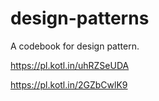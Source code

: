 # design-patterns
A codebook for design pattern.


https://pl.kotl.in/uhRZSeUDA

https://pl.kotl.in/2GZbCwlK9